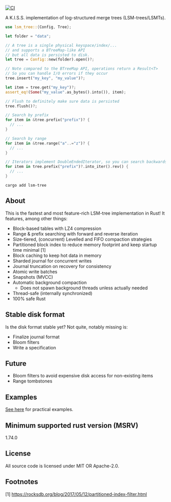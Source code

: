 [![CI](https://github.com/marvin-j97/lsm-tree/actions/workflows/test.yml/badge.svg)](https://github.com/marvin-j97/lsm-tree/actions/workflows/test.yml)

A K.I.S.S. implementation of log-structured merge trees (LSM-trees/LSMTs).

```rs
use lsm_tree::{Config, Tree};

let folder = "data";

// A tree is a single physical keyspace/index/...
// and supports a BTreeMap-like API
// but all data is persisted to disk.
let tree = Config::new(folder).open()?;

// Note compared to the BTreeMap API, operations return a Result<T>
// So you can handle I/O errors if they occur
tree.insert("my_key", "my_value")?;

let item = tree.get("my_key")?;
assert_eq!(Some("my_value".as_bytes().into()), item);

// Flush to definitely make sure data is persisted
tree.flush()?;

// Search by prefix
for item in &tree.prefix("prefix")? {
  // ...
}

// Search by range
for item in &tree.range("a"..="z")? {
  // ...
}

// Iterators implement DoubleEndedIterator, so you can search backwards, too!
for item in tree.prefix("prefix")?.into_iter().rev() {
  // ...
}
```

```
cargo add lsm-tree
```

## About

This is the fastest and most feature-rich LSM-tree implementation in Rust! It features, among other things:

- Block-based tables with LZ4 compression
- Range & prefix searching with forward and reverse iteration
- Size-tiered, (concurrent) Levelled and FIFO compaction strategies
- Partitioned block index to reduce memory footprint and keep startup time minimal [1]
- Block caching to keep hot data in memory
- Sharded journal for concurrent writes
- Journal truncation on recovery for consistency
- Atomic write batches
- Snapshots (MVCC)
- Automatic background compaction
  - Does not spawn background threads unless actually needed
- Thread-safe (internally synchronized)
- 100% safe Rust

## Stable disk format

Is the disk format stable yet? Not quite, notably missing is:

- Finalize journal format
- Bloom filters
- Write a specification

## Future

- Bloom filters to avoid expensive disk access for non-existing items
- Range tombstones

## Examples

[See here](https://github.com/marvin-j97/lsm-tree/tree/main/examples) for practical examples.

## Minimum supported rust version (MSRV)

1.74.0

## License

All source code is licensed under MIT OR Apache-2.0.

## Footnotes

[1] https://rocksdb.org/blog/2017/05/12/partitioned-index-filter.html

